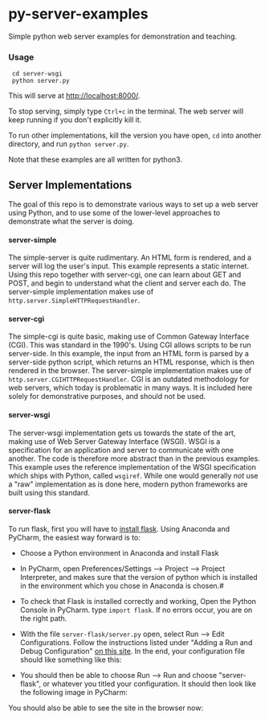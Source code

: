 # py-server-examples
Simple python web server examples for demonstration and teaching. 

### Usage


```
 cd server-wsgi
 python server.py
```

This will serve at [http://localhost:8000/](http://localhost:8000/).

To stop serving, simply type `Ctrl+c` in the terminal. The web server will keep running if you don't explicitly kill it.

To run other implementations, kill the version you have open, `cd` into another directory, and run `python server.py`. 

Note that these examples are all written for python3.   

## Server Implementations  
The goal of this repo is to demonstrate various ways to set up a web server using Python, and to use some of the lower-level approaches to demonstrate what the server is doing. 

#### server-simple 
The simple-server is quite rudimentary. An HTML form is rendered, and a server will log the user's input. This example represents a static internet. 
Using this repo together with server-cgi, one can learn about GET and POST, and begin to understand what the client and server each do.
The server-simple implementation makes use of `http.server.SimpleHTTPRequestHandler`. 
   
#### server-cgi 
The simple-cgi is quite basic, making use of Common Gateway Interface (CGI). This was standard in the 1990's. Using CGI allows scripts to be run server-side. 
In this example, the input from an HTML form is parsed by a server-side python script, which returns an HTML response, which is then rendered in the browser. 
The server-simple implementation makes use of `http.server.CGIHTTPRequestHandler`. 
CGI is an outdated methodology for web servers, which today is problematic in many ways. It is included here solely for demonstrative purposes, and should not be used.   

#### server-wsgi
The server-wsgi implementation gets us towards the state of the art, making use of Web Server Gateway Interface (WSGI).
WSGI is a specification for an application and server to communicate with one another. The code is therefore more abstract than in the previous examples. 
This example uses the reference implementation of the WSGI specification which ships with Python, called `wsgiref`.
While one would generally _not_ use a "raw" implementation as is done here, modern python frameworks are built using this standard.

#### server-flask 

To run flask, first you will have to [install flask](http://flask.pocoo.org/docs/1.0/installation/#installation). 
Using Anaconda and PyCharm, the easiest way forward is to: 
* Choose a Python environment in Anaconda and install Flask
* In PyCharm, open Preferences/Settings --> Project --> Project Interpreter, and makes sure that the version of python which is installed 
in the environment which you chose in Anaconda is chosen.#
* To check that Flask is installed correctly and working, Open the Python Console in PyCharm. type `import flask`. If no errors occur, you are on the right path. 
* With the file `server-flask/server.py` open, select Run --> Edit Configurations. 
Follow the instructions listed under "Adding a Run and Debug Configuration" [on this site](https://blog.miguelgrinberg.com/post/setting-up-a-flask-application-in-pycharm).
In the end, your configuration file should like something like this:

* You should then be able to choose Run --> Run and choose "server-flask", or whatever you titled your configuration. It should then look like the following image in PyCharm:

You should also be able to see the site in the browser now: 
   

 

